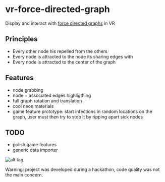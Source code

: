 # vr-force-directed-graph
Display and interact with [force directed graphs](https://en.wikipedia.org/wiki/Force-directed_graph_drawing) in VR

## Principles

- Every other node his repelled from the others
- Every node is attracted to the node its sharing edges with
- Every node is attracted to the center of the graph

## Features 

- node grabbing 
- node + associated edges highligthing
- full graph rotation and translation
- cool neon materials
- game feature prototype: start infections in random locations on the graph, user must then try to stop it by ripping apart sick nodes

## TODO

- polish game features
- generic data importer

![alt tag](https://raw.githubusercontent.com/pskl/vr-force-directed-graph/Assets/Screenshots/picture.jpg)

Warning: project was developed during a hackathon, code quality was not the main concern. 

